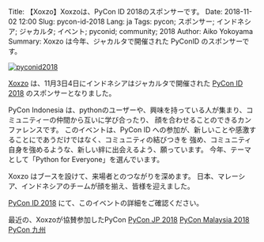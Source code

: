 Title: 【Xoxzo】Xoxzoは、PyCon ID 2018のスポンサーです。
Date: 2018-11-02 12:00
Slug: pycon-id-2018
Lang: ja
Tags: pycon; スポンサー; インドネシア; ジャカルタ; イベント; pyconid; community; 2018
Author: Aiko Yokoyama
Summary: Xoxzo は今年、ジャカルタで開催された PyConID のスポンサーです。 

[![pyconid2018](/images/logo-08.png)](https://pycon.id/)

[Xoxzo](https://www.xoxzo.com/en/) は、11月3日4日にインドネシアはジャカルタで開催された
[PyCon ID 2018](https://pycon.id/) のスポンサーとなりました。

PyCon Indonesia は、pythonのユーザーや、興味を持っている人が集まり、コミュニティーの仲間から互いに学び合ったり、
顔を合わせることのできるカンファレンスです。 
このイベントは、PyCon ID への参加が、新しいことや感激することにであうだけではなく、コミュニティの結びつきを
強め、コミュニティ自身を強めるような、新しい絆に出会えるよう、願っています。
今年、テーマとして「Python for Everyone」を選んでいます。

Xoxzo はブースを設けて、来場者とのつながりを深めます。 
日本、マレーシア、インドネシアのチームが顔を揃え、皆様を迎えました。

[PyCon ID 2018](https://pycon.id/) にて、このイベントの詳細をご確認ください。

最近の、Xoxzoが協賛参加したPyCon
[PyCon JP 2018](https://blog.xoxzo.com/2018/09/15/pycon-jp-2018/)
[PyCon Malaysia 2018](https://blog.xoxzo.com/2018/09/05/pycon-my-2018/)
[PyCon 九州](https://blog.xoxzo.com/2018/06/22/sponsoring-pycon-kyushu-2018/)

